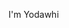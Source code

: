 I'm Yodawhi

<!---
Yodawhi/Yodawhi is a ✨ special ✨ repository because its `README.md` (this file) appears on your GitHub profile.
You can click the Preview link to take a look at your changes.
--->
